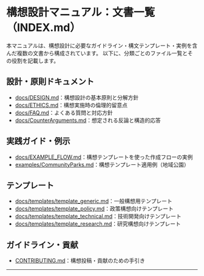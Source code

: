 # 構想設計マニュアル：文書一覧（INDEX.md）

本マニュアルは、構想設計に必要なガイドライン・構文テンプレート・実例を含んだ複数の文書から構成されています。
以下に、分類ごとのファイル一覧とその役割を記載します。

## 設計・原則ドキュメント

- [docs/DESIGN.md](DESIGN.md)：構想設計の基本原則と分解方針
- [docs/ETHICS.md](ETHICS.md)：構想実施時の倫理的留意点
- [docs/FAQ.md](FAQ.md)：よくある質問と対応方針
- [docs/CounterArguments.md](CounterArguments.md)：想定される反論と構造的応答

## 実践ガイド・例示

- [docs/EXAMPLE_FLOW.md](EXAMPLE_FLOW.md)：構想テンプレートを使った作成フローの実例
- [examples/CommunityParks.md](../examples/CommunityParks.md)：構想テンプレート適用例（地域公園）

## テンプレート

- [docs/templates/template_generic.md](templates/template_generic.md)：一般構想用テンプレート
- [docs/templates/template_policy.md](templates/template_policy.md)：政策構想向けテンプレート
- [docs/templates/template_technical.md](templates/template_technical.md)：技術開発向けテンプレート
- [docs/templates/template_research.md](templates/template_research.md)：研究構想向けテンプレート

## ガイドライン・貢献

- [CONTRIBUTING.md](../CONTRIBUTING.md)：構想投稿・貢献のための手引き

---

